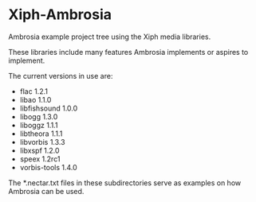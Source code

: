 Xiph-Ambrosia
=============

Ambrosia example project tree using the Xiph media libraries.

These libraries include many features Ambrosia implements or aspires to implement.

The current versions in use are:
 - flac 1.2.1
 - libao 1.1.0
 - libfishsound 1.0.0
 - libogg 1.3.0
 - liboggz 1.1.1
 - libtheora 1.1.1
 - libvorbis 1.3.3
 - libxspf 1.2.0
 - speex 1.2rc1
 - vorbis-tools 1.4.0

The *.nectar.txt files in these subdirectories serve as examples on how Ambrosia can be used.
